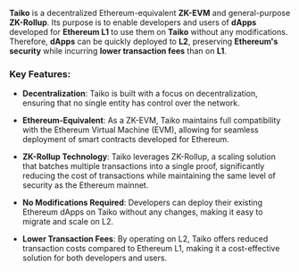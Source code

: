 **Taiko** is a decentralized Ethereum-equivalent **ZK-EVM** and general-purpose **ZK-Rollup**. Its purpose is to enable developers and users of **dApps** developed for **Ethereum L1** to use them on **Taiko** without any modifications. Therefore, **dApps** can be quickly deployed to **L2**, preserving **Ethereum's security** while incurring **lower transaction fees** than on **L1**.

### Key Features:

- **Decentralization**: Taiko is built with a focus on decentralization, ensuring that no single entity has control over the network.
  
- **Ethereum-Equivalent**: As a ZK-EVM, Taiko maintains full compatibility with the Ethereum Virtual Machine (EVM), allowing for seamless deployment of smart contracts developed for Ethereum.
  
- **ZK-Rollup Technology**: Taiko leverages ZK-Rollup, a scaling solution that batches multiple transactions into a single proof, significantly reducing the cost of transactions while maintaining the same level of security as the Ethereum mainnet.
  
- **No Modifications Required**: Developers can deploy their existing Ethereum dApps on Taiko without any changes, making it easy to migrate and scale on L2.

- **Lower Transaction Fees**: By operating on L2, Taiko offers reduced transaction costs compared to Ethereum L1, making it a cost-effective solution for both developers and users.
